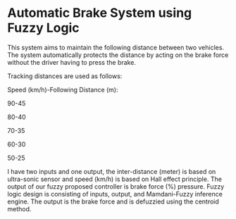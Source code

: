 # Automatic Brake System using Fuzzy Logic
This system aims to maintain the following distance between two vehicles. The system automatically protects the distance by acting on the brake force without the driver having to press the brake.

Tracking distances are used as follows:

Speed (km/h)-Following Distance (m):

90-45

80-40

70-35

60-30

50-25

I have two inputs and one output, the inter-distance (meter) is based on ultra-sonic sensor and speed (km/h) is based on Hall effect principle. The output of our fuzzy proposed controller is brake force (%) pressure. Fuzzy logic design is consisting of inputs, output, and Mamdani-Fuzzy inference engine. The output is the brake force and is defuzzied using the centroid method.
